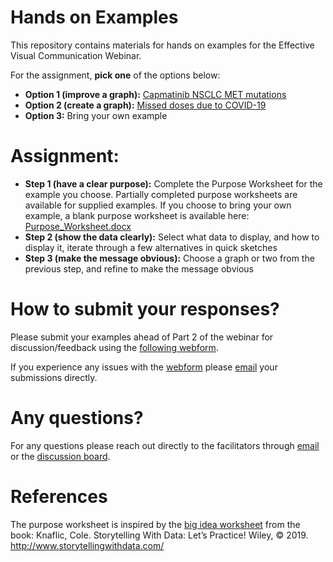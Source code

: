 Hands on Examples
================

This repository contains materials for hands on examples for the
Effective Visual Communication Webinar.

For the assignment, **pick one** of the options below:

  - **Option 1 (improve a graph):** [Capmatinib NSCLC MET
    mutations](Capmatinib_NSCLC_MET_mutations/)
  - **Option 2 (create a graph):** [Missed doses due to
    COVID-19](Missed_Doses_Due_to_COVID/)
  - **Option 3:** Bring your own example

# Assignment:

  - **Step 1 (have a clear purpose):** Complete the Purpose Worksheet
    for the example you choose. Partially completed purpose worksheets
    are available for supplied examples. If you choose to bring your own
    example, a blank purpose worksheet is available here:
    [Purpose\_Worksheet.docx](Purpose_Worksheet.docx)
  - **Step 2 (show the data clearly):** Select what data to display, and
    how to display it, iterate through a few alternatives in quick
    sketches
  - **Step 3 (make the message obvious):** Choose a graph or two from
    the previous step, and refine to make the message obvious

# How to submit your responses?

Please submit your examples ahead of Part 2 of the webinar for
discussion/feedback using the [following
webform](https://docs.google.com/forms/d/e/1FAIpQLScB3PMzu2shmkzWHO8wTZ9dNaMibRSGjLnZK4uWeUQ_sUJUBg/viewform).

If you experience any issues with the
[webform](https://docs.google.com/forms/d/e/1FAIpQLScB3PMzu2shmkzWHO8wTZ9dNaMibRSGjLnZK4uWeUQ_sUJUBg/viewform)
please [email](mailto:bailliem@gmail.com) your submissions directly.

# Any questions?

For any questions please reach out directly to the facilitators through
[email](mailto:bailliem@gmail.com) or the [discussion
board](https://github.com/GraphicsPrinciples/webinar/discussions).

# References

The purpose worksheet is inspired by the [big idea
worksheet](https://drive.google.com/file/d/1WJDLkMVTxlDHyeGWzeKQmSiXdmlxQSAg/view)
from the book: Knaflic, Cole. Storytelling With Data: Let’s Practice\!
Wiley, © 2019. <http://www.storytellingwithdata.com/>
